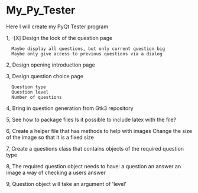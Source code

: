 # My_Py_Tester
Here I will create my PyQt Tester program

1,  -[X] Design the look of the question page

      Maybe display all questions, but only current question big      
      Maybe only give access to previous questions via a dialog

2,  Design opening introduction page

3,  Design question choice page

      Question type
      Question level
      Number of questions

4,  Bring in question generation from Gtk3 repository

5,  See how to package files
      Is it possible to include latex with the file?

6,  Create a helper file that has methods to help with images
      Change the size of the image so that it is a fixed size

7,  Create a questions class that contains objects of the required question type

8,  The required question object needs to have:
        a question
        an answer
        an image
        a way of checking a users answer

9,  Question object will take an argument of 'level'

